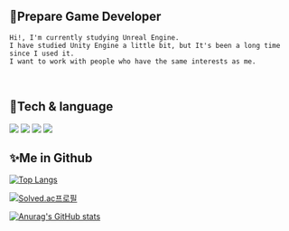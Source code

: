 ## 🌱Prepare Game Developer
    
    Hi!, I'm currently studying Unreal Engine.
    I have studied Unity Engine a little bit, but It's been a long time since I used it.
    I want to work with people who have the same interests as me.
<br/>
    
## 🔭Tech & language
    
<img src="https://img.shields.io/badge/Unreal-0E1128.svg?style=for-the-badge&logo=Unreal Engine&logoColor=white"/></a>
<img src="https://img.shields.io/badge/Unity-FAFAFA.svg?style=for-the-badge&logo=Unity&logoColor=black"/></a>
<img src="https://img.shields.io/badge/C++-00599C.svg?style=for-the-badge&logo=C%2B%2B&logoColor=white"/></a>
<img src="https://img.shields.io/badge/Csharp-E34F26.svg?style=for-the-badge&logo=Csharp&logoColor=white"/></a>
    
## ✨Me in Github

[![Top Langs](https://github-readme-stats.vercel.app/api/top-langs/?username=Meizoa&layout=compact)](https://github.com/anuraghazra/github-readme-stats)

[![Solved.ac프로필](http://mazassumnida.wtf/api/v2/generate_badge?boj=naezan)](https://solved.ac/jhj20071)   

[![Anurag's GitHub stats](https://github-readme-stats.vercel.app/api?username=Naezan&show_icons=true&theme=gruvbox_light)](https://github.com/anuraghazra/github-readme-stats)
